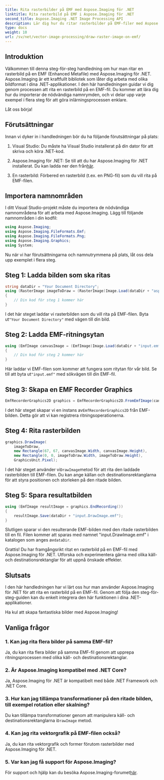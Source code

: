 ```yaml
---
title: Rita rasterbilder på EMF med Aspose.Imaging för .NET
linktitle: Rita rasterbild på EMF i Aspose.Imaging för .NET
second_title: Aspose.Imaging .NET Image Processing API
description: Lär dig hur du ritar rasterbilder på EMF-filer med Aspose.Imaging för .NET. Skapa fantastiska bilder utan ansträngning.
type: docs
weight: 10
url: /sv/net/vector-image-processing/draw-raster-image-on-emf/
---
```


## Introduktion

Välkommen till denna steg-för-steg handledning om hur man ritar en rasterbild på en EMF (Enhanced Metafile) med Aspose.Imaging för .NET. Aspose.Imaging är ett kraftfullt bibliotek som låter dig arbeta med olika bildformat i dina .NET-applikationer. I den här handledningen guidar vi dig genom processen att rita en rasterbild på en EMF-fil. Du kommer att lära dig hur du importerar de nödvändiga namnrymden, och vi delar upp varje exempel i flera steg för att göra inlärningsprocessen enklare.

Låt oss börja!

## Förutsättningar

Innan vi dyker in i handledningen bör du ha följande förutsättningar på plats:

1. Visual Studio: Du måste ha Visual Studio installerat på din dator för att skriva och köra .NET-kod.

2.  Aspose.Imaging för .NET: Se till att du har Aspose.Imaging för .NET installerat. Du kan ladda ner den från[här](https://releases.aspose.com/imaging/net/).

3. En rasterbild: Förbered en rasterbild (t.ex. en PNG-fil) som du vill rita på EMF-filen.

## Importera namnområden

I ditt Visual Studio-projekt måste du importera de nödvändiga namnområdena för att arbeta med Aspose.Imaging. Lägg till följande namnområden i din kodfil:

```csharp
using Aspose.Imaging;
using Aspose.Imaging.FileFormats.Emf;
using Aspose.Imaging.FileFormats.Png;
using Aspose.Imaging.Graphics;
using System;
```

Nu när vi har förutsättningarna och namnutrymmena på plats, låt oss dela upp exemplet i flera steg.

## Steg 1: Ladda bilden som ska ritas

```csharp
string dataDir = "Your Document Directory";
using (RasterImage imageToDraw = (RasterImage)Image.Load(dataDir + "asposenet_220_src01.png"))
{
    // Din kod för steg 1 kommer här
}
```

 I det här steget laddar vi rasterbilden som du vill rita på EMF-filen. Byta ut`"Your Document Directory"` med vägen till din bild.

## Steg 2: Ladda EMF-ritningsytan

```csharp
using (EmfImage canvasImage = (EmfImage)Image.Load(dataDir + "input.emf"))
{
    // Din kod för steg 2 kommer här
}
```

 Här laddar vi EMF-filen som kommer att fungera som ritytan för vår bild. Se till att byta ut`"input.emf"` med sökvägen till din EMF-fil.

## Steg 3: Skapa en EMF Recorder Graphics

```csharp
EmfRecorderGraphics2D graphics = EmfRecorderGraphics2D.FromEmfImage(canvasImage);
```

 I det här steget skapar vi en instans av`EmfRecorderGraphics2D` från EMF-bilden. Detta gör att vi kan registrera ritningsoperationerna.

## Steg 4: Rita rasterbilden

```csharp
graphics.DrawImage(
    imageToDraw,
    new Rectangle(67, 67, canvasImage.Width, canvasImage.Height),
    new Rectangle(0, 0, imageToDraw.Width, imageToDraw.Height),
    GraphicsUnit.Pixel);
```

 I det här steget använder vi`DrawImage`metod för att rita den laddade rasterbilden till EMF-filen. Du kan ange källan och destinationsrektanglarna för att styra positionen och storleken på den ritade bilden.

## Steg 5: Spara resultatbilden

```csharp
using (EmfImage resultImage = graphics.EndRecording())
{
    resultImage.Save(dataDir + "input.DrawImage.emf");
}
```

 Slutligen sparar vi den resulterande EMF-bilden med den ritade rasterbilden till en fil. Filen kommer att sparas med namnet "input.DrawImage.emf" i katalogen som anges av`dataDir`.

Grattis! Du har framgångsrikt ritat en rasterbild på en EMF-fil med Aspose.Imaging för .NET. Utforska och experimentera gärna med olika käll- och destinationsrektanglar för att uppnå önskade effekter.

## Slutsats

I den här handledningen har vi lärt oss hur man använder Aspose.Imaging för .NET för att rita en rasterbild på en EMF-fil. Genom att följa den steg-för-steg-guiden kan du enkelt integrera den här funktionen i dina .NET-applikationer.

Ha kul att skapa fantastiska bilder med Aspose.Imaging!

## Vanliga frågor

### 1. Kan jag rita flera bilder på samma EMF-fil?

Ja, du kan rita flera bilder på samma EMF-fil genom att upprepa ritningsprocessen med olika käll- och destinationsrektanglar.

### 2. Är Aspose.Imaging kompatibel med .NET Core?

Ja, Aspose.Imaging för .NET är kompatibelt med både .NET Framework och .NET Core.

### 3. Hur kan jag tillämpa transformationer på den ritade bilden, till exempel rotation eller skalning?

 Du kan tillämpa transformationer genom att manipulera käll- och destinationsrektanglarna i`DrawImage` metod.

### 4. Kan jag rita vektorgrafik på EMF-filen också?

Ja, du kan rita vektorgrafik och former förutom rasterbilder med Aspose.Imaging för .NET.

### 5. Var kan jag få support för Aspose.Imaging?

 För support och hjälp kan du besöka Aspose.Imaging-forumet[här](https://forum.aspose.com/).
